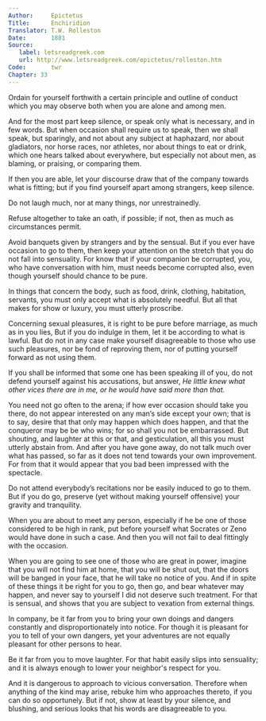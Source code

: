 ```yaml
---
Author:     Epictetus  
Title:      Enchiridion  
Translator: T.W. Rolleston  
Date:       1881  
Source:
   label: letsreadgreek.com
   url: http://www.letsreadgreek.com/epictetus/rolleston.htm
Code:       twr  
Chapter: 33
---
```


Ordain for yourself forthwith a certain principle and outline of conduct which
you may observe both when you are alone and among men.

And for the most part keep silence, or speak only what is necessary, and in few
words. But when occasion shall require us to speak, then we shall speak, but
sparingly, and not about any subject at haphazard, nor about gladiators, nor
horse races, nor athletes, nor about things to eat or drink, which one hears
talked about everywhere, but especially not about men, as blaming, or praising,
or comparing them.

If then you are able, let your discourse draw that of the company towards what
is fitting; but if you find yourself apart among strangers, keep silence.

Do not laugh much, nor at many things, nor unrestrainedly.

Refuse altogether to take an oath, if possible; if not, then as much as
circumstances permit.

Avoid banquets given by strangers and by the sensual. But if you ever have
occasion to go to them, then keep your attention on the stretch that you do not
fall into sensuality. For know that if your companion be corrupted, you, who
have conversation with him, must needs become corrupted also, even though
yourself should chance to be pure.

In things that concern the body, such as food, drink, clothing, habitation,
servants, you must only accept what is absolutely needful. But all that makes
for show or luxury, you must utterly proscribe.

Concerning sexual pleasures, it is right to be pure before marriage, as much as
in you lies, But if you do indulge in them, let it be according to what is
lawful. But do not in any case make yourself disagreeable to those who use
such pleasures, nor be fond of reproving them, nor of putting yourself forward
as not using them.

If you shall be informed that some one has been speaking ill of you, do not
defend yourself against his accusations, but answer, *He little knew what other
vices there are in me, or he would have said more than that.*

You need not go often to the arena; if how ever occasion should take you there,
do not appear interested on any man’s side except your own; that is to say,
desire that that only may happen which does happen, and that the conqueror
may be be who wins; for so shall you not be embarrassed. But shouting, and
laughter at this or that, and gesticulation, all this you must utterly
abstain from.  And after you have gone away, do not talk much over what has
passed, so far as it does not tend towards your own improvement. For from
that it would appear that you bad been impressed with the spectacle.

Do not attend everybody’s recitations nor be easily induced to go to them. But
if you do go, preserve (yet without making yourself offensive) your gravity and
tranquility.

When you are about to meet any person, especially if he be one of those
considered to be high in rank, put before yourself what Socrates or Zeno would
have done in such a case. And then you will not fail to deal fittingly with the
occasion.

When you are going to see one of those who are great in power, imagine that you
will not find him at home, that you will be shut out, that the doors will be
banged in your face, that he will take no notice of you. And if in spite of
these things it be right for you to go, then go, and bear whatever may happen,
and never say to yourself I did not deserve such treatment.  For that is
sensual, and shows that you are subject to vexation from external things.

In company, be it far from you to bring your own doings and dangers constantly
and disproportionately into notice. For though it is pleasant for you to tell
of your own dangers, yet your adventures are not equally pleasant for other
persons to hear.

Be it far from you to move laughter. For that habit easily slips into
sensuality; and it is always enough to lower your neighbor's respect for you.

And it is dangerous to approach to vicious conversation. Therefore when
anything of the kind may arise, rebuke him who approaches thereto, if you can
do so opportunely. But if not, show at least by your silence, and blushing, and
serious looks that his words are disagreeable to you.



